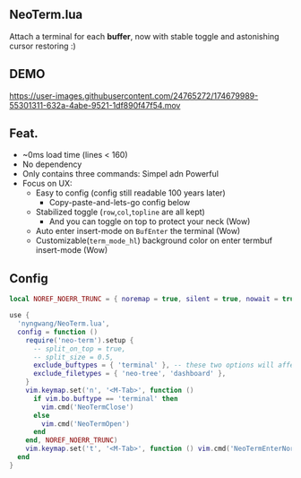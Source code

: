 NeoTerm.lua
-----

Attach a terminal for each **buffer**, now with stable toggle and astonishing cursor restoring :)

## DEMO

https://user-images.githubusercontent.com/24765272/174679989-55301311-632a-4abe-9521-1df890f47f54.mov


## Feat.

- ~0ms load time (lines < 160)
- No dependency
- Only contains three commands: Simpel adn Powerful
- Focus on UX:
  - Easy to config (config still readable 100 years later)
    - Copy-paste-and-lets-go config below
  - Stabilized toggle (`row`,`col`,`topline` are all kept)
    - And you can toggle on top to protect your neck (Wow)
  - Auto enter insert-mode on `BufEnter` the terminal (Wow)
  - Customizable(`term_mode_hl`) background color on enter termbuf insert-mode (Wow)


## Config

```lua
local NOREF_NOERR_TRUNC = { noremap = true, silent = true, nowait = true }

use {
  'nyngwang/NeoTerm.lua',
  config = function ()
    require('neo-term').setup {
      -- split_on_top = true,
      -- split_size = 0.5,
      exclude_buftypes = { 'terminal' }, -- these two options will affect `NeoTermOpen`
      exclude_filetypes = { 'neo-tree', 'dashboard' },
    }
    vim.keymap.set('n', '<M-Tab>', function ()
      if vim.bo.buftype == 'terminal' then
        vim.cmd('NeoTermClose')
      else
        vim.cmd('NeoTermOpen')
      end
    end, NOREF_NOERR_TRUNC)
    vim.keymap.set('t', '<M-Tab>', function () vim.cmd('NeoTermEnterNormal') end, NOREF_NOERR_TRUNC)
  end
}
```
